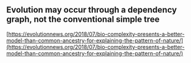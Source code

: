 ## Evolution may occur through a dependency graph, not the conventional simple tree
  
  [https://evolutionnews.org/2018/07/bio-complexity-presents-a-better-model-than-common-ancestry-for-explaining-the-pattern-of-nature/](https://evolutionnews.org/2018/07/bio-complexity-presents-a-better-model-than-common-ancestry-for-explaining-the-pattern-of-nature/)